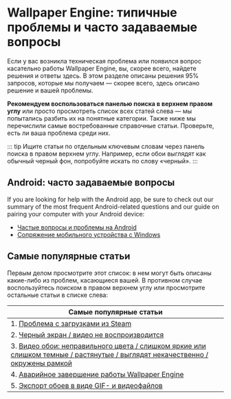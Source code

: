 # Wallpaper Engine: типичные проблемы и часто задаваемые вопросы
Если у вас возникла техническая проблема или появился вопрос касательно работы Wallpaper Engine, вы, скорее всего, найдете решения и ответы здесь. В этом разделе описаны решения 95% запросов, которые мы получаем — скорее всего, здесь описано решение и вашей проблемы.

**Рекомендуем воспользоваться панелью поиска в верхнем правом углу** или просто просмотреть список всех статей слева — мы попытались разбить их на понятные категории. Также ниже мы перечислили самые востребованные справочные статьи. Проверьте, есть ли ваша проблема среди них.

::: tip
Ищите статьи по отдельным ключевым словам через панель поиска в правом верхнем углу. Например, если обои выглядят как обычный черный фон, попробуйте искать по слову «черный».
:::

## Android: часто задаваемые вопросы

If you are looking for help with the Android app, be sure to check out our summary of the most frequent Android-related questions and our guide on pairing your computer with your Android device:

* [Частые вопросы и проблемы на Android](mobile/faq.html)
* [Сопряжение мобильного устройства с Windows](mobile/pairing.html)

## Самые популярные статьи

Первым делом просмотрите этот список: в нем могут быть описаны какие-либо из проблем, касающиеся вашей. В противном случае воспользуйтесь поиском в правом верхнем углу или просмотрите остальные статьи в списке слева:

| **Самые популярные статьи**                                                                                                                            |
| ------------------------------------------------------------------------------------------------------------------------------------------------------ |
| 1. [Проблема с загрузками из Steam ](steam/download.html)                                                                                              |
| 2. [Черный экран / видео не воспроизводится](noshow/notplaying.html)                                                                                   |
| 3. [Видео обои: неправильного цвета / слишком яркие или слишком темные / растянутые / выглядят некачественно / окружены рамкой](videos/artifacts.html) |
| 4. [Аварийное завершение работы Wallpaper Engine](crash/application.html)                                                                              |
| 5. [Экспорт обоев в виде GIF- и видеофайлов](functionality/export.html)                                                                                |

